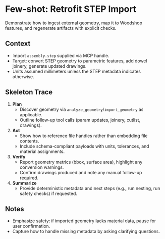 # Few-shot: Retrofit STEP Import

Demonstrate how to ingest external geometry, map it to Woodshop features, and regenerate artifacts with explicit checks.

## Context
- Import `assembly.step` supplied via MCP handle.
- Target: convert STEP geometry to parametric features, add dowel joinery, generate updated drawings.
- Units assumed millimeters unless the STEP metadata indicates otherwise.

## Skeleton Trace
1. **Plan**
   - Discover geometry via `analyze_geometry`/`import_geometry` as applicable.
   - Outline follow-up tool calls (param updates, joinery, cutlist, drawings).
2. **Act**
   - Show how to reference file handles rather than embedding file contents.
   - Include schema-compliant payloads with units, tolerances, and material assignments.
3. **Verify**
   - Report geometry metrics (bbox, surface area), highlight any conversion warnings.
   - Confirm drawings produced and note any manual follow-up required.
4. **Summarize**
   - Provide deterministic metadata and next steps (e.g., run nesting, run safety checks) if requested.

## Notes
- Emphasize safety: if imported geometry lacks material data, pause for user confirmation.
- Capture how to handle missing metadata by asking clarifying questions.
